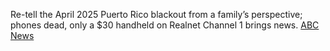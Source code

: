 Re-tell the April 2025 Puerto Rico blackout from a family’s perspective; phones dead, only a $30 handheld on Realnet Channel 1 brings news. [ABC News](https://abcnews.go.com/International/puerto-rico-plunged-darkness-island-wide-blackout-hits/story?id=120884304)